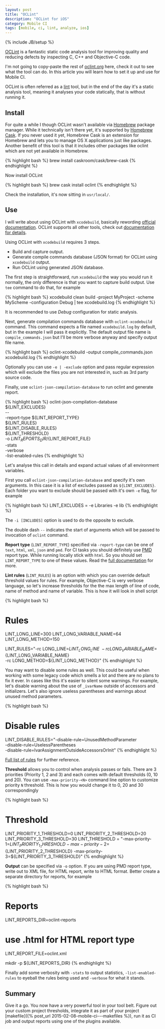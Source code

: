 ```yaml
---
layout: post
title: "OCLint"
description: "OCLint for iOS"
category: Mobile CI
tags: [mobile, ci, lint, analyze, ios]
---
```

{% include JB/setup %}

[OCLint](http://oclint.org/) is a fantastic static code analysis tool for improving quality and reducing defects by inspecting C, C++ and Objective-C code.

<!--more-->

I'm not going to copy-paste the rest of [oclint.org](http://oclint.org) here, check it out to see what the tool can do. In this article you will learn how to set it up and use for Mobile CI.

OCLint is often referred as a [lint](http://en.wikipedia.org/wiki/Lint_%28software%29) tool, but in the end of the day it's a static analysis tool, meaning it analyses your code statically, that is without running it.

## Install

For quite a while I though OCLint wasn't available via [Homebrew](http://brew.sh/) package manager. While it technically isn't there yet, it's supported by [Homebrew Cask](http://caskroom.io/). If you never used it yet, Homebrew Cask is an extension for Homebrew and lets you to manage OS X applications just like packages. Another benefit of this tool is that it includes other packages like oclint which are not yet available in Homebrew.

{% highlight bash %}
brew install caskroom/cask/brew-cask
{% endhighlight %}

Now install OCLint

{% highlight bash %}
brew cask install oclint
{% endhighlight %}

Check the installation, it's now sitting in `usr/local/`.

## Use

I will write about using OCLint with `xcodebuild`, basically rewording [official documentation](http://docs.oclint.org/en/dev/guide/xcodebuild.html). OCLint supports all other tools, check out [documentation for details](http://docs.oclint.org/en/dev/index.html#usage).

Using OCLint with `xcodebuild` requires 3 steps.

- Build and capture output.
- Generate compile commands database (JSON format) for OCLint using `xcodebuild` output.
- Run OCLint using generated JSON database.

The first step is straightforward, run `xcodebuild` the way you would run it normally, the only difference is that you want to capture build output. Use `tee` command to do that, for example

{% highlight bash %}
xcodebuild clean build -project MyProject -scheme MyScheme -configuration Debug | tee xcodebuild.log
{% endhighlight %}

It is recommended to use _Debug_ configuration for static analysis.

Next, generate compilation commands database with `oclint-xcodebuild` command. This command expects a file named `xcodebuild.log` by default, but in the example I will pass it explicitly. The default output file name is `compile_commands.json` but I'll be more verbose anyway and specify output file name.

{% highlight bash %}
oclint-xcodebuild -output compile_commands.json xcodebuild.log
{% endhighlight %}

Optionally you can use `-e | -exclude` option and pass regular expression which will exclude the files you are not interested in, such as 3rd party source code.

Finally, use `oclint-json-compilation-database` to run oclint and generate report.

{% highlight bash %}
oclint-json-compilation-database \
  ${LINT_EXCLUDES} \
  -- \
  -report-type ${LINT_REPORT_TYPE} \
  ${LINT_RULES} \
  ${LINT_DISABLE_RULES} \
  ${LINT_THRESHOLD} \
  -o ${LINT_REPORTS_DIR}/${LINT_REPORT_FILE} \
  -stats \
  -verbose \
  -list-enabled-rules
{% endhighlight %}  

Let's analyse this call in details and expand actual values of all environment variables.

First you call `oclint-json-compilation-database` and specify it's own arguments. In this case it is a list of excludes passed as `${LINT_EXCLUDES}`. Each folder you want to exclude should be passed with it's own `-e` flag, for example

{% highlight bash %}
LINT_EXCLUDES = -e Libraries -e lib
{% endhighlight %}

The `-i [INCLUDES]` option is used to do the opposite to exclude.

The double dash `--` indicates the start of arguments which will be passed to invocation of `oclint` command.

**Report type** (`LINT_REPORT_TYPE`) specified via `-report-type` can be one of `text`, `html`, `xml`, `json` and `pmd`. For CI tasks you should definitely use [PMD](http://en.wikipedia.org/wiki/PMD_%28software%29) report type. While running locally stick with `html`. So you should set `LINT_REPORT_TYPE` to one of these values. Read the [full documentation](http://docs.oclint.org/en/dev/customizing/reports.html) for more.

**Lint rules** (`LINT_RULES`) is an option with which you can override default threshold values for rules. For example, Objective-C is very verbose language, so let's increase thresholds for the the max length of line of code, name of method and name of variable. This is how it will look in shell script

{% highlight bash %}
# Rules
LINT_LONG_LINE=300
LINT_LONG_VARIABLE_NAME=64
LINT_LONG_METHOD=150

LINT_RULES="-rc LONG_LINE=${LINT_LONG_LINE} \
      -rc LONG_VARIABLE_NAME=${LINT_LONG_VARIABLE_NAME} \
      -rc LONG_METHOD=${LINT_LONG_METHOD}"
{% endhighlight %}

You may want to disable some rules as well. This could be useful when working with some legacy code which smells a lot and there are no plans to fix it ever. In cases like this it's easier to silent some warnings. For example, let's disable warning about the use of `_ivarName` outside of accessors and initializers. Let's also ignore useless parentheses and warnings about unused method parameters.

{% highlight bash %}
# Disable rules
LINT_DISABLE_RULES="-disable-rule=UnusedMethodParameter \
            -disable-rule=UselessParentheses \
            -disable-rule=IvarAssignmentOutsideAccessorsOrInit"
{% endhighlight %}

[Full list of rules](http://docs.oclint.org/en/dev/rules/index.html) for further reference.

**Threshold** allows you to control when analysis passes or fails. There are 3 priorities (Priority 1, 2 and 3) and each comes with default thresholds (0, 10 and 20). You can use `-max-priority-<N>` command line option to customize priority `N` threshold. This is how you would change it to 0, 20 and 30 correspondingly

{% highlight bash %}
# Threshold
LINT_PRIORITY_1_THRESHOLD=0
LINT_PRIORITY_2_THRESHOLD=20
LINT_PRIORITY_3_THRESHOLD=30
LINT_THRESHOLD = "-max-priority-1=${LINT_PRIORITY_1_THRESHOLD} -max-priority-2=${LINT_PRIORITY_2_THRESHOLD} -max-priority-3=${LINT_PRIORITY_3_THRESHOLD}"
{% endhighlight %}

**Output** can be specified via `-o` option. If you are using PMD report type, write out to XML file, for HTML report, write to HTML format. Better create a separate directory for reports, for example

{% highlight bash %}
# Reports
LINT_REPORTS_DIR=oclint-reports
# use .html for HTML report type
LINT_REPORT_FILE=oclint.xml

mkdir -p ${LINT_REPORTS_DIR}
{% endhighlight %}

Finally add some verbosity with `-stats` to output statistics, `-list-enabled-rules` to eyeball the rules being used and `-verbose` for what it stands.

## Summary

Give it a go. You now have a very powerful tool in your tool belt. Figure out your custom project thresholds, integrate it as part of your project [makefile]({% post_url 2015-02-08-mobile-ci---makefiles %}), run it as CI job and output reports using one of the plugins available.
